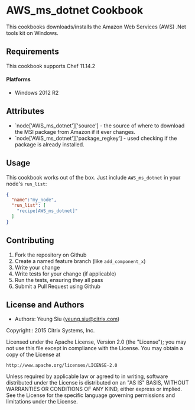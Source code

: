AWS_ms_dotnet Cookbook
=================================
This cookbooks downloads/installs the Amazon Web Services (AWS) .Net tools kit on Windows.


Requirements
------------
This cookbook supports Chef 11.14.2


#### Platforms
* Windows 2012 R2


Attributes
----------
* `node['AWS_ms_dotnet']['source'] - the source of where to download the MSI package from Amazon if it ever changes.
* `node['AWS_ms_dotnet']['package_regkey'] - used checking if the package is already installed.

Usage
-----
This cookbook works out of the box. Just include `AWS_ms_dotnet` in your node's `run_list`:

```json
{
  "name":"my_node",
  "run_list": [
    "recipe[AWS_ms_dotnet]"
  ]
}
```

Contributing
------------
1. Fork the repository on Github
2. Create a named feature branch (like `add_component_x`)
3. Write your change
4. Write tests for your change (if applicable)
5. Run the tests, ensuring they all pass
6. Submit a Pull Request using Github

License and Authors
-------------------
* Authors: Yeung Siu (yeung.siu@citrix.com)

Copyright:: 2015 Citrix Systems, Inc.

Licensed under the Apache License, Version 2.0 (the "License");
you may not use this file except in compliance with the License.
You may obtain a copy of the License at

    http://www.apache.org/licenses/LICENSE-2.0

Unless required by applicable law or agreed to in writing, software
distributed under the License is distributed on an "AS IS" BASIS,
WITHOUT WARRANTIES OR CONDITIONS OF ANY KIND, either express or implied.
See the License for the specific language governing permissions and
limitations under the License.